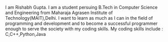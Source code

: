 I am Rishabh Gupta. I am a student persuing B.Tech in Computer Science and Engineering from Maharaja Agrasen Institute of Technology(MAIT),Delhi.
I want to learn as much as I can in the field of programming and development and to become a successful programmer enough to serve the society with my coding skills.
My coding skills include : C,C++,Python,Java
